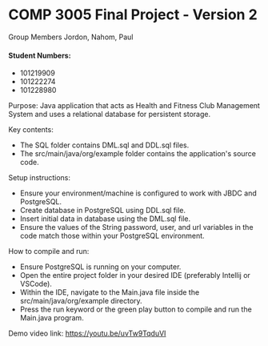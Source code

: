 # COMP 3005 Final Project - Version 2
Group Members Jordon, Nahom, Paul

#### Student Numbers:
- 101219909
- 101222274
- 101228980

Purpose: Java application that acts as Health and Fitness Club Management System and uses a relational database for persistent storage.

Key contents:
- The SQL folder contains DML.sql and DDL.sql files.
- The src/main/java/org/example folder contains the application's source code.

Setup instructions:
- Ensure your environment/machine is configured to work with JBDC and PostgreSQL.
- Create database in PostgreSQL using DDL.sql file.
- Insert initial data in database using the DML.sql file.
- Ensure the values of the String password, user, and url variables in the code match those within your PostgreSQL environment.

How to compile and run:
- Ensure PostgreSQL is running on your computer.
- Open the entire project folder in your desired IDE (preferably Intellij or VSCode).
- Within the IDE, navigate to the Main.java file inside the src/main/java/org/example directory.
- Press the run keyword or the green play button to compile and run the Main.java program.

Demo video link: https://youtu.be/uvTw9TqduVI


